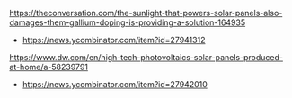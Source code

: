 https://theconversation.com/the-sunlight-that-powers-solar-panels-also-damages-them-gallium-doping-is-providing-a-solution-164935
* https://news.ycombinator.com/item?id=27941312

https://www.dw.com/en/high-tech-photovoltaics-solar-panels-produced-at-home/a-58239791
* https://news.ycombinator.com/item?id=27942010